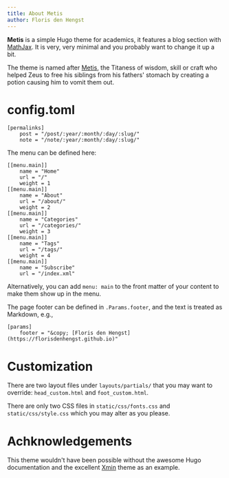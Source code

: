 ```yaml
---
title: About Metis
author: Floris den Hengst
---
```


**Metis** is a simple Hugo theme for academics, it features a blog section with [MathJax](https://www.mathjax.org/).
It is very, very minimal and you probably want to change it up a bit.

The theme is named after [Metis](https://www.greekmythology.com/Titans/Metis/metis.html), the
Titaness of wisdom, skill or craft who helped Zeus to free his siblings from his fathers' stomach
by creating a potion causing him to vomit them out.

# config.toml

```
[permalinks]
    post = "/post/:year/:month/:day/:slug/"
    note = "/note/:year/:month/:day/:slug/"
```

The menu can be defined here:

```
[[menu.main]]
    name = "Home"
    url = "/"
    weight = 1
[[menu.main]]
    name = "About"
    url = "/about/"
    weight = 2
[[menu.main]]
    name = "Categories"
    url = "/categories/"
    weight = 3
[[menu.main]]
    name = "Tags"
    url = "/tags/"
    weight = 4
[[menu.main]]
    name = "Subscribe"
    url = "/index.xml"
```

Alternatively, you can add `menu: main` to the front matter of your content to make them show up in the menu.

The page footer can be defined in `.Params.footer`, and the text is treated as Markdown, e.g.,

```
[params]
    footer = "&copy; [Floris den Hengst](https://florisdenhengst.github.io)"
```

# Customization 

There are two layout files under `layouts/partials/` that you may want to override: `head_custom.html` and `foot_custom.html`. 

There are only two CSS files in `static/css/fonts.css` and `static/css/style.css` which you may alter as you please.

# Achknowledgements

This theme wouldn't have been possible without the awesome Hugo documentation and the excellent [Xmin](https://xmin.yihui.name/) theme as an example.
